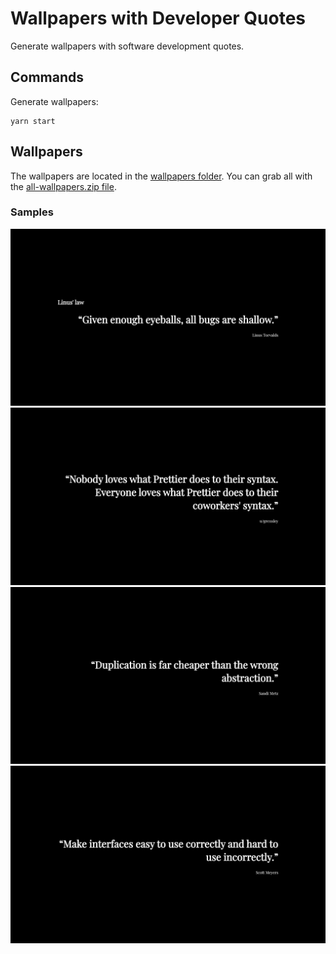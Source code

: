 # Wallpapers with Developer Quotes

Generate wallpapers with software development quotes.

## Commands

Generate wallpapers:

    yarn start

## Wallpapers

The wallpapers are located in the [wallpapers folder](tree/main/wallpapers). You can grab all with the [all-wallpapers.zip file](tree/main/wallpapers/all-wallpapers.zip).

### Samples

![Quote](wallpapers/linus-law.png)
![Quote](wallpapers/everybody-loves-hates-prettier.png)
![Quote](wallpapers/duplication-is-cheaper.png)
![Quote](wallpapers/make-interfaces-easy.png)
